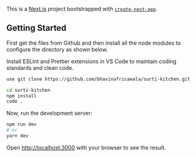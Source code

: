 This is a [Next.js](https://nextjs.org/) project bootstrapped with [`create-next-app`](https://github.com/vercel/next.js/tree/canary/packages/create-next-app).

## Getting Started

First get the files from Github and then install all the node modules to configure the directory as shown below.

Install ESLint and Prettier extensions in VS Code to maintain coding standards and clean code.

```bash
use git clone https://github.com/bhavinafricawala/surti-kitchen.git
```

```bash
cd surti-kitchen
npm install
code .
```

Now, run the development server:

```bash
npm run dev
# or
yarn dev
```

Open [http://localhost:3000](http://localhost:3000) with your browser to see the result.
